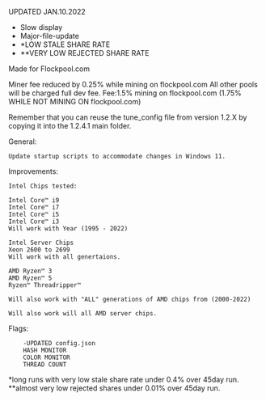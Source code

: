 UPDATED JAN.10.2022

- Slow display 
- Major-file-update
- *LOW STALE SHARE RATE 
- **VERY LOW REJECTED SHARE RATE

Made for Flockpool.com

Miner fee reduced by 0.25% while mining on flockpool.com  All other pools will be charged full dev fee.
Fee:1.5% mining on flockpool.com (1.75% WHILE NOT MINING ON flockpool.com) 

Remember that you can reuse the tune_config file from version 1.2.X by copying it into the 1.2.4.1 main folder.

General:

    Update startup scripts to accommodate changes in Windows 11.
    
Improvements:
    
    Intel Chips tested:

    Intel Core™ i9
    Intel Core™ i7 
    Intel Core™ i5
    Intel Core™ i3
    Will work with Year (1995 - 2022)

    Intel Server Chips
    Xeon 2600 to 2699 
    Will work with all genertaions. 

    AMD Ryzen™ 3
    AMD Ryzen™ 5
    Ryzen™ Threadripper™
    
    Will also work with "ALL" generations of AMD chips from (2000-2022)

    Will also work will all AMD server chips.
  
Flags:

        -UPDATED config.json
        HASH MONITOR
        COLOR MONITOR
        THREAD COUNT
        
*long runs with very low stale share rate under 0.4% over 45day run.  
**almost very low rejected shares under 0.01% over 45day run. 
